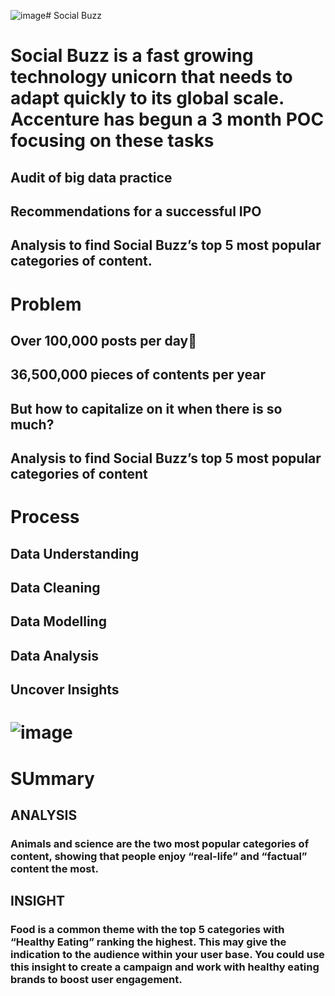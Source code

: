 ![image](https://github.com/quadri-usman/social-buzz-data/assets/105228467/65ca8a56-1b11-48da-93b9-1cd95f7c20b3)# Social Buzz
# Social Buzz is a fast growing technology unicorn that needs to adapt quickly to its global scale. Accenture has begun a 3 month POC focusing on these tasks
## Audit of big data practice
## Recommendations for a successful IPO
## Analysis to find Social Buzz’s top 5 most popular categories of content.
# Problem
## Over 100,000 posts per day
## 36,500,000 pieces of contents per year
## But how to capitalize on it when there is so much?
## Analysis to find Social Buzz’s top 5 most popular categories of content
# Process
## Data Understanding 
## Data Cleaning
## Data Modelling
## Data Analysis
## Uncover Insights

# ![image](https://github.com/quadri-usman/social-buzz-data/assets/105228467/25e5c52c-bbe5-4979-9df0-28e9e8e1bb7e)
# SUmmary
## ANALYSIS
### Animals and science are the two most popular categories of content, showing that people enjoy “real-life” and “factual” content the most.
## INSIGHT
### Food is a common theme with the top 5 categories with “Healthy Eating” ranking the highest. This may give the indication to the audience within your user base. You could use this insight to create a campaign and work with healthy eating brands to boost user engagement.
